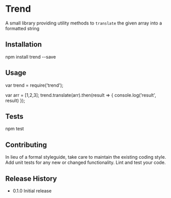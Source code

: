 Trend
=========

A small library providing utility methods to `translate` the given array into a formatted string

## Installation

  npm install trend --save

## Usage

  var trend = require('trend');

  var arr = [1,2,3];
trend.translate(arr).then(result => {
	console.log('result', result)
});

## Tests

  npm test

## Contributing

In lieu of a formal styleguide, take care to maintain the existing coding style.
Add unit tests for any new or changed functionality. Lint and test your code.

## Release History

* 0.1.0 Initial release